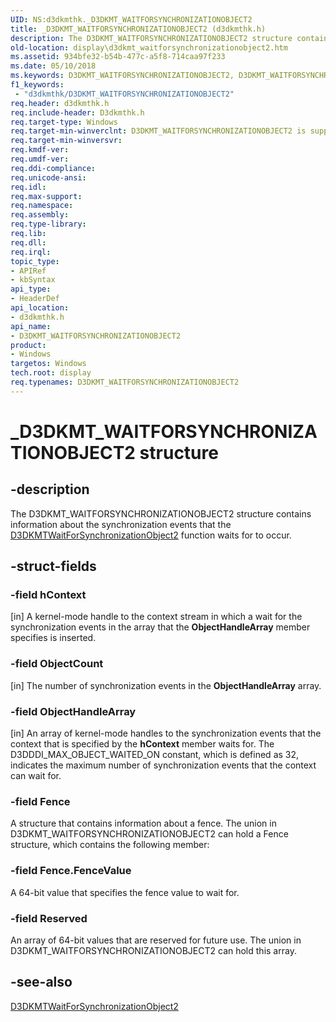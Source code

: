 ```yaml
---
UID: NS:d3dkmthk._D3DKMT_WAITFORSYNCHRONIZATIONOBJECT2
title: _D3DKMT_WAITFORSYNCHRONIZATIONOBJECT2 (d3dkmthk.h)
description: The D3DKMT_WAITFORSYNCHRONIZATIONOBJECT2 structure contains information about the synchronization events that the D3DKMTWaitForSynchronizationObject2 function waits for to occur.
old-location: display\d3dkmt_waitforsynchronizationobject2.htm
ms.assetid: 934bfe32-b54b-477c-a5f8-714caa97f233
ms.date: 05/10/2018
ms.keywords: D3DKMT_WAITFORSYNCHRONIZATIONOBJECT2, D3DKMT_WAITFORSYNCHRONIZATIONOBJECT2 structure [Display Devices], OpenGL_Structs_fb1ca5e1-799c-49c7-844d-25954fd0db64.xml, _D3DKMT_WAITFORSYNCHRONIZATIONOBJECT2, d3dkmthk/D3DKMT_WAITFORSYNCHRONIZATIONOBJECT2, display.d3dkmt_waitforsynchronizationobject2
f1_keywords:
 - "d3dkmthk/D3DKMT_WAITFORSYNCHRONIZATIONOBJECT2"
req.header: d3dkmthk.h
req.include-header: D3dkmthk.h
req.target-type: Windows
req.target-min-winverclnt: D3DKMT_WAITFORSYNCHRONIZATIONOBJECT2 is supported beginning with the Windows 7 operating system.
req.target-min-winversvr: 
req.kmdf-ver: 
req.umdf-ver: 
req.ddi-compliance: 
req.unicode-ansi: 
req.idl: 
req.max-support: 
req.namespace: 
req.assembly: 
req.type-library: 
req.lib: 
req.dll: 
req.irql: 
topic_type:
- APIRef
- kbSyntax
api_type:
- HeaderDef
api_location:
- d3dkmthk.h
api_name:
- D3DKMT_WAITFORSYNCHRONIZATIONOBJECT2
product:
- Windows
targetos: Windows
tech.root: display
req.typenames: D3DKMT_WAITFORSYNCHRONIZATIONOBJECT2
---
```


# _D3DKMT_WAITFORSYNCHRONIZATIONOBJECT2 structure


## -description


The D3DKMT_WAITFORSYNCHRONIZATIONOBJECT2 structure contains information about the synchronization events that the <a href="https://docs.microsoft.com/windows-hardware/drivers/ddi/d3dkmthk/nf-d3dkmthk-d3dkmtwaitforsynchronizationobject2">D3DKMTWaitForSynchronizationObject2</a> function waits for to occur. 


## -struct-fields




### -field hContext

[in] A kernel-mode handle to the context stream in which a wait for the synchronization events in the array that the <b>ObjectHandleArray</b> member specifies is inserted.


### -field ObjectCount

[in] The number of synchronization events in the <b>ObjectHandleArray</b> array. 


### -field ObjectHandleArray

[in] An array of kernel-mode handles to the synchronization events that the context that is specified by the <b>hContext</b> member waits for. The D3DDDI_MAX_OBJECT_WAITED_ON constant, which is defined as 32, indicates the maximum number of synchronization events that the context can wait for.


### -field Fence

A structure that contains information about a fence. The union in D3DKMT_WAITFORSYNCHRONIZATIONOBJECT2 can hold a Fence structure, which contains the following member:


### -field Fence.FenceValue

A 64-bit value that specifies the fence value to wait for. 


### -field Reserved

An array of 64-bit values that are reserved for future use. The union in D3DKMT_WAITFORSYNCHRONIZATIONOBJECT2 can hold this array. 


## -see-also




<a href="https://docs.microsoft.com/windows-hardware/drivers/ddi/d3dkmthk/nf-d3dkmthk-d3dkmtwaitforsynchronizationobject2">D3DKMTWaitForSynchronizationObject2</a>
 

 

